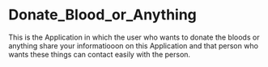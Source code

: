 # Donate_Blood_or_Anything
This is the Application in which the user who wants to donate the bloods or anything share your  informatiooon on this Application and that person who wants these things can contact easily with the person.
